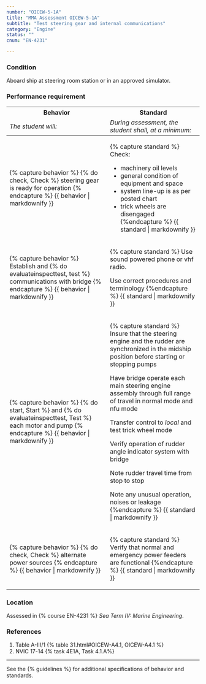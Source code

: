 ```yaml
---
number: "OICEW-5-1A"
title: "MMA Assessment OICEW-5-1A"
subtitle: "Test steering gear and internal communications"
category: "Engine"
status: ""
cnum: "EN-4231"

---
```

### Condition

Aboard ship at steering room station or in an approved simulator.

### Performance requirement 

<table width='100%' class='Guidelines'>
 <thead>
 <tr>
     <th class='thirty'>Behavior</th>
     <th class='seventy'>Standard</th>
 </tr>
 <tr>
     <td><em>The student will:</em></td>
     <td><em>During assessment, the student shall, at a minimum:</em></td>
 </tr>
 </thead>
 <tbody>
 

<tr><td>

{% capture behavior %}
{% do check, Check %} steering gear is ready for operation
{% endcapture %}
{{ behavior | markdownify }}

</td><td>

{% capture standard %}
Check:

  * machinery oil levels
  * general condition of equipment and space
  * system line-up is as per posted chart
  * trick wheels are disengaged
{%endcapture %}
{{ standard | markdownify }}

</td></tr>



<tr><td>

{% capture behavior %}
Establish and {% do evaluateinspecttest, test %} communications with bridge
{% endcapture %}
{{ behavior | markdownify }}

</td><td>

{% capture standard %}
Use sound powered phone or vhf radio.

Use correct procedures and terminology
{%endcapture %}
{{ standard | markdownify }}

</td></tr>



<tr><td>

{% capture behavior %}
{% do start, Start %} and {% do evaluateinspecttest, Test %} each motor and pump
{% endcapture %}
{{ behavior | markdownify }}

</td><td>

{% capture standard %}
Insure that the steering engine and the rudder are synchronized in the midship position before starting or stopping pumps

Have bridge operate each main steering engine assembly through full range of travel in normal mode and nfu mode

Transfer control to _local_ and test trick wheel mode

Verify operation of rudder angle indicator system with bridge

Note rudder travel time from stop to stop

Note any unusual operation, noises or leakage
{%endcapture %}
{{ standard | markdownify }}

</td></tr>



<tr><td>

{% capture behavior %}
{% do check, Check %} alternate power sources
{% endcapture %}
{{ behavior | markdownify }}

</td><td>

{% capture standard %}
Verify that normal and emergency power feeders are functional
{%endcapture %}
{{ standard | markdownify }}

</td></tr>



 </tbody>
 </table>

### Location

Assessed in  {% course  EN-4231 %}  *Sea Term IV: Marine Engineering*.

### References

1.  Table A-III/1 {% table 31.html#OICEW-A4.1, OICEW-A4.1 %}
1.  NVIC 17-14 {% task 4E1A, Task 4.1.A%}

***



See the {% guidelines %} for additional specifications of behavior and standards.